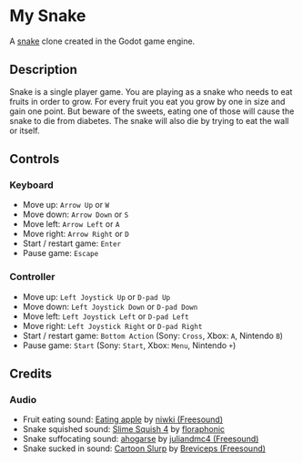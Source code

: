 # My Snake
A [snake](https://en.wikipedia.org/wiki/Snake_(1998_video_game)) clone created in the Godot game engine.

## Description
Snake is a single player game. You are playing as a snake who needs to eat fruits in order to grow. For every fruit you
eat you grow by one in size and gain one point. But beware of the sweets, eating one of those will cause the snake to 
die from diabetes. The snake will also die by trying to eat the wall or itself.

## Controls

### Keyboard

- Move up: `Arrow Up` or `W`
- Move down: `Arrow Down` or `S`
- Move left: `Arrow Left` or `A`
- Move right: `Arrow Right` or `D`
- Start / restart game: `Enter`
- Pause game: `Escape`

### Controller

- Move up: `Left Joystick Up` or `D-pad Up`
- Move down: `Left Joystick Down` or `D-pad Down`
- Move left: `Left Joystick Left` or `D-pad Left`
- Move right: `Left Joystick Right` or `D-pad Right`
- Start / restart game: `Bottom Action` (Sony: `Cross`, Xbox: `A`, Nintendo `B`)
- Pause game: `Start` (Sony: `Start`, Xbox: `Menu`, Nintendo `+`)

## Credits

### Audio

- Fruit eating sound: [Eating apple](https://pixabay.com/sound-effects/eating-apple-6928/) by [niwki (Freesound)](https://pixabay.com/users/freesound_community-46691455/)
- Snake squished sound: [Slime Squish 4](https://pixabay.com/sound-effects/slime-squish-4-218568/) by [floraphonic](https://pixabay.com/users/floraphonic-38928062/)
- Snake suffocating sound: [ahogarse](https://pixabay.com/sound-effects/ahogarse-47092/) by [juliandmc4 (Freesound)](https://pixabay.com/users/freesound_community-46691455/)
- Snake sucked in sound: [Cartoon Slurp](https://pixabay.com/sound-effects/cartoon-slurp-37066/) by [Breviceps 
  (Freesound)](https://pixabay.com/users/freesound_community-46691455/)